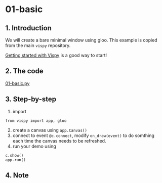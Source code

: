 # 01-basic

## 1. Introduction

We will create a bare minimal window using gloo. This example is copied from the main `vispy` repository.

[Getting started with Vispy](http://ipython-books.github.io/featured-06/) is a good way to start!

## 2. The code

[01-basic.py](examples/01-basic.py)

## 3. Step-by-step

 1. import
```
from vispy import app, gloo
```
 2. create a canvas using `app.Canvas()`
 3. connect to event `@c.connect`, modify `on_draw(event)` to do somthing each time the canvas needs to be refreshed.
 4. run your demo using
```
c.show()
app.run()
```

## 4. Note

